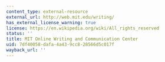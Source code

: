 ```yaml
---
content_type: external-resource
external_url: http://web.mit.edu/writing/
has_external_license_warning: true
license: https://en.wikipedia.org/wiki/All_rights_reserved
status: ''
title: MIT Online Writing and Communication Center
uid: 7df40058-dafa-4a43-9cc8-28566d5c017f
wayback_url: ''
---
```

